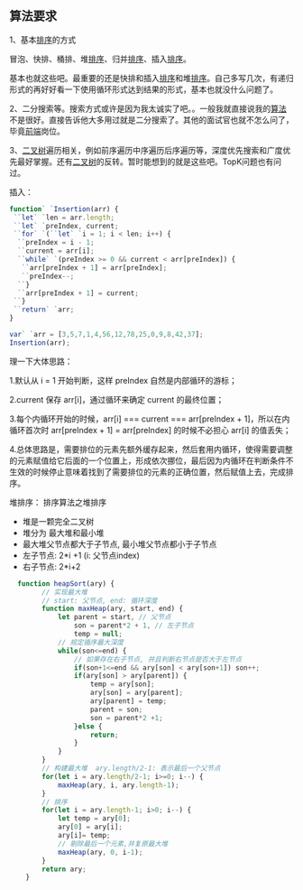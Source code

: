 ## 算法要求



1、基本[排序]()的方式 


  冒泡、快排、桶排、堆[排序]()、归并[排序]()、插入[排序]()。 


  基本也就这些吧。最重要的还是快排和插入[排序]()和堆[排序]()。自己多写几次，有递归形式的再好好看一下使用循环形式达到结果的形式，基本也就没什么问题了。 


  2、二分搜索等。搜索方式或许是因为我太诚实了吧。。一般我就直接说我的[算法]()不是很好。直接告诉他大多用过就是二分搜索了。其他的面试官也就不怎么问了，毕竟[前端]()岗位。 


  3、[二叉树]()遍历相关，例如前序遍历中序遍历后序遍历等，深度优先搜索和广度优先最好掌握。还有[二叉树]()的反转。暂时能想到的就是这些吧。TopK问题也有问过。

插入：
```javascript
function` `Insertion(arr) {
 ``let` `len = arr.length;
 ``let` `preIndex, current;
 ``for` `(``let` `i = 1; i < len; i++) {
  ``preIndex = i - 1;
  ``current = arr[i];
  ``while` `(preIndex >= 0 && current < arr[preIndex]) {
   ``arr[preIndex + 1] = arr[preIndex];
   ``preIndex--;
  ``}
  ``arr[preIndex + 1] = current;
 ``}
 ``return` `arr;
}
```

```javascript
var` `arr = [3,5,7,1,4,56,12,78,25,0,9,8,42,37];
Insertion(arr);
```

理一下大体思路：

1.默认从 i = 1 开始判断，这样 preIndex 自然是内部循环的游标；

2.current 保存 arr[i]，通过循环来确定 current 的最终位置；

3.每个内循环开始的时候，arr[i] === current === arr[preIndex + 1]，所以在内循环首次时 arr[preIndex + 1] = arr[preIndex] 的时候不必担心 arr[i] 的值丢失；

4.总体思路是，需要排位的元素先额外缓存起来，然后套用内循环，使得需要调整的元素赋值给它后面的一个位置上，形成依次挪位，最后因为内循环在判断条件不生效的时候停止意味着找到了需要排位的元素的正确位置，然后赋值上去，完成排序。

堆排序：
排序算法之堆排序

- 堆是一颗完全二叉树
- 堆分为 最大堆和最小堆
- 最大堆父节点都大于子节点, 最小堆父节点都小于子节点
- 左子节点: 2*i +1 (i: 父节点index)
- 右子节点: 2*i+2

```javascript
  function heapSort(ary) {
        // 实现最大堆
        // start: 父节点, end: 循环深度
        function maxHeap(ary, start, end) {
            let parent = start, // 父节点
                son = parent*2 + 1, // 左子节点
                temp = null;
            // 规定循序最大深度
            while(son<=end) {
                // 如果存在右子节点, 并且判断右节点是否大于左节点
                if(son+1<=end && ary[son] < ary[son+1]) son++;
                if(ary[son] > ary[parent]) {
                    temp = ary[son];
                    ary[son] = ary[parent];
                    ary[parent] = temp;
                    parent = son;
                    son = parent*2 +1;
                }else {
                    return;
                }
            }
        }
        // 构建最大堆  ary.length/2-1: 表示最后一个父节点
        for(let i = ary.length/2-1; i>=0; i--) {
            maxHeap(ary, i, ary.length-1);
        }
        // 排序
        for(let i = ary.length-1; i>0; i--) {
            let temp = ary[0];
            ary[0] = ary[i];
            ary[i]= temp;
            // 剔除最后一个元素,并复原最大堆
            maxHeap(ary, 0, i-1);
        }
        return ary;
    }
```

